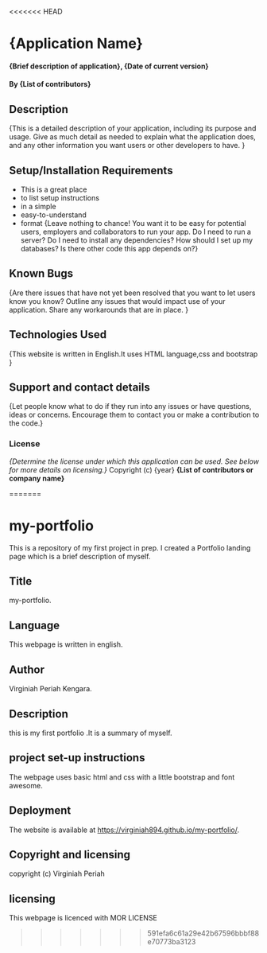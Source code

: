 <<<<<<< HEAD
# {Application Name}
#### {Brief description of application}, {Date of current version}
#### By **{List of contributors}**
## Description
{This is a detailed description of your application, including its purpose and usage.  Give as much detail as needed to explain what the application does, and any other information you want users or other developers to have. }
## Setup/Installation Requirements
* This is a great place
* to list setup instructions
* in a simple
* easy-to-understand
* format
{Leave nothing to chance! You want it to be easy for potential users, employers and collaborators to run your app. Do I need to run a server? Do I need to install any dependencies? How should I set up my databases? Is there other code this app depends on?}
## Known Bugs
{Are there issues that have not yet been resolved that you want to let users know you know? Outline any issues that would impact use of your application. Share any workarounds that are in place. }
## Technologies Used
{This website is written in English.It uses HTML language,css and bootstrap }
## Support and contact details
{Let people know what to do if they run into any issues or have questions, ideas or concerns.  Encourage them to contact you or make a contribution to the code.}
### License
*{Determine the license under which this application can be used.  See below for more details on licensing.}*
Copyright (c) {year} **{List of contributors or company name}**
  
=======
# my-portfolio
This is a repository of my first project in prep. I created a Portfolio landing page which is a brief description of myself.
## Title

my-portfolio.
## Language
This webpage is written in english.

## Author
Virginiah Periah Kengara.

## Description
this is my first portfolio .It is a summary of myself.
## project set-up instructions
The webpage uses basic html and css with a little bootstrap and font awesome.

## Deployment
The website is available at 
 https://virginiah894.github.io/my-portfolio/.
 
## Copyright and licensing
copyright (c) Virginiah Periah 
## licensing
This webpage is licenced with MOR LICENSE
>>>>>>> 591efa6c61a29e42b67596bbbf88e70773ba3123

